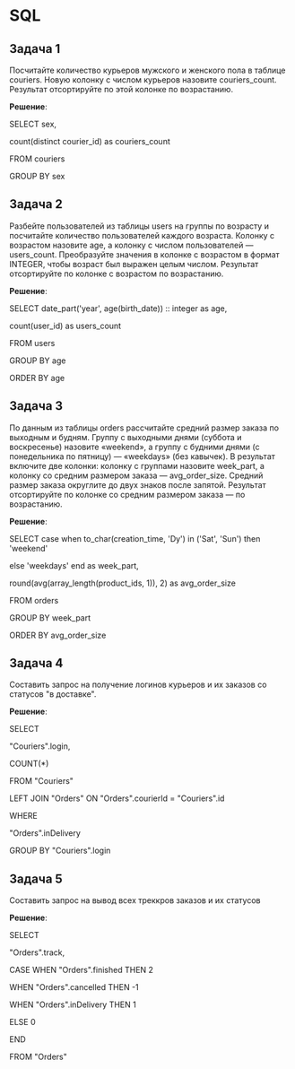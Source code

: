 # SQL

## Задача 1

Посчитайте количество курьеров мужского и женского пола в таблице couriers. Новую колонку с числом курьеров назовите couriers_count. Результат отсортируйте по этой колонке по возрастанию.

**Решение**:

SELECT sex,
       
count(distinct courier_id) as couriers_count

FROM   couriers

GROUP BY sex


## Задача 2

Разбейте пользователей из таблицы users на группы по возрасту и посчитайте количество пользователей каждого возраста. Колонку с возрастом назовите age, а колонку с числом пользователей — users_count. Преобразуйте значения в колонке с возрастом в формат INTEGER, чтобы возраст был выражен целым числом.
Результат отсортируйте по колонке с возрастом по возрастанию.

**Решение**:

SELECT date_part('year', age(birth_date)) :: integer as age,
      
count(user_id) as users_count

FROM   users

GROUP BY age

ORDER BY age

## Задача 3

По данным из таблицы orders рассчитайте средний размер заказа по выходным и будням. Группу с выходными днями (суббота и воскресенье) назовите «weekend», а группу с будними днями (с понедельника по пятницу) — «weekdays» (без кавычек). В результат включите две колонки: колонку с группами назовите week_part, а колонку со средним размером заказа — avg_order_size. Средний размер заказа округлите до двух знаков после запятой. Результат отсортируйте по колонке со средним размером заказа — по возрастанию.

**Решение**: 

SELECT case when to_char(creation_time, 'Dy') in ('Sat', 'Sun') then 'weekend'
          
else 'weekdays' end as week_part,
       
round(avg(array_length(product_ids, 1)), 2) as avg_order_size

FROM   orders

GROUP BY week_part

ORDER BY avg_order_size

## Задача 4
Составить запрос на получение логинов курьеров и их заказов со статусов "в доставке".

**Решение**:

SELECT

"Couriers".login,

  COUNT(*)
  
FROM "Couriers" 

LEFT JOIN "Orders" ON "Orders".courierId = "Couriers".id 

WHERE

"Orders".inDelivery
  
GROUP BY "Couriers".login


## Задача 5
Составить запрос на вывод всех треккров заказов и их статусов

**Решение**:

SELECT

"Orders".track,
  
CASE WHEN "Orders".finished THEN 2
  
WHEN "Orders".canсelled THEN -1
       
WHEN "Orders".inDelivery THEN 1
       
ELSE 0
       
END
  
FROM "Orders"
